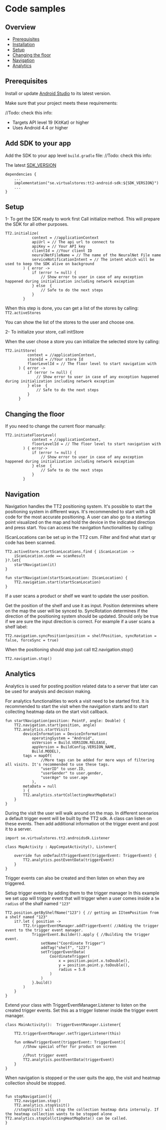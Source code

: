# Code samples
## Overview

- [Prerequisites](#prerequisites)
- [Installation](#add-sdk-to-your-app)
- [Setup](#setup)
- [Changing the floor](#changing-the-floor)
- [Navigation](#navigation)
- [Analytics](#analytics)

## Prerequisites
Install or update [Android Studio](https://developer.android.com/sdk) to its latest version.

Make sure that your project meets these requirements:

//Todo: check this info:
- Targets API level 19 (KitKat) or higher
- Uses Android 4.4 or higher


## Add SDK to your app

Add the SDK to your app level `build.gradle` file:
//Todo: check this info:

The latest [SDK_VERSION](https://link-to-release)
```
dependencies {
    ... 
    implementation("se.virtualstores:tt2-android-sdk:${SDK_VERSION}")
    ...
}
```


## Setup

1- To get the SDK ready to work first Call initialize method. This will prepare the SDK for all other purposes.

```
TT2.initialize(
            context = //applicationContext
            apiUrl = // The api url to connect to
            apiKey = // Your API key
            clientId = //Your client ID
            neuralNetFileName = // The name of the NeuralNet File name
            serviceNotificationIntent = // The intent which will be used to keep the SDK alive on background
        ) { error ->
            if (error != null) {
                // Show error to user in case of any exception happened during initialization including network exception
            } else  {
                // Safe to do the next steps
            }
        }
```

When this step is done, you can get a list of the stores by calling: `TT2.activeStores`

You can show the list of the stores to the user and choose one.

2- To initialize your store, call initStore

When the user chose a store you can initialize the selected store by calling:

  ```
  TT2.initStore(
            context = //applicationContext,
            storeId = //Your store Id
            floorLevelId = // The floor level to start navigation with
        ) { error ->
            if (error != null) {
                // Show error to user in case of any exception happened during initialization including network exception
            } else  {
                // Safe to do the next steps
            }
        }
  ```


## Changing the floor

If you need to change the current floor manually:
```
TT2.initiateFloorLevel(
            context = //applicationContext,
            floorLevelId = // The floor level to start navigation with
        ) { error->
            if (error != null) {
                // Show error to user in case of any exception happened during initialization including network exception
            } else  {
                // Safe to do the next steps
            }
        }
```


## Navigation

Navigation handles the TT2 positioning system.
It's possible to start the positioning system in different ways.
It's recommended to start with a QR code for the most accurate positioning. A user can also go to a starting point visualized on the map and hold the device in the indicated direction and press start.
You can access the navigation functionalities by calling:

IScanLocations can be set up in the TT2 csm. Filter and find what start qr code has been scanned. 
```
TT2.activeStore.startScanLocations.find { iScanLocation ->
    iScanLocation.code == scanResult
}?.let{
    startNavigation(it)
}

fun startNavigation(startScanLocation: IScanLocation) {
    TT2.navigation.start(startScanLocation)
}
```

If a user scans a product or shelf we want to update the user position.

Get the position of the shelf and use it as input.
Position determines where on the map the user will be synced to. 
SyncRotation determines if the direction of the positioning system should be updated. Should only be true if we are sure the input direction is correct.
For example if a user scans a shelf label:

```
TT2.navigation.syncPosition(position = shelfPosition, syncRotation = false, forceSync = true)
```
When the positioning should stop just call tt2.navigation.stop()
```
TT2.navigation.stop()
```


## Analytics

Analytics is used for posting position related data to a server that later can be used for analysis and decision making.

For analytics functionalities to work a visit need to be started first.
It is recommended to start the visit when the navigation starts and to start collecting heatmap data on the start visit callback.

```
fun startNavigation(position: PointF, angle: Double) {
    TT2.navigation.start(position, angle)
    TT2.analytics.startVisit(
        deviceInformation = DeviceInformation(
            operatingSystem = "Android",
            osVersion = Build.VERSION.RELEASE,
            appVersion = BuildConfig.VERSION_NAME,
            Build.MODEL),
        tags = mapOf(
                //More tags can be added for more ways of filtering all visits. It's recommended to use these tags.
                "userID" to user.ID,
                "userGender" to user.gender,
                "userAge" to user.age 
            ),
        metaData = null
        ) {
        TT2.analytics.startCollectingHeatMapData()          
    }
}
```

During the visit the user will walk around on the map. In different scenarios a default trigger event will be built by the TT2 sdk.
A class can listen on these events. Then add additional information ot the trigger event and post it to a server.

```
import se.virtualstores.tt2.androidsdk.Listener

class MapActivity : AppCompatActivity(), Listener{

    override fun onDefaultTriggerEvent(triggerEvent: TriggerEvent) {
        TT2.analytics.postEventData(triggerEvent)
    }
}
```

Trigger events can also be created and then listen on when they are triggered.

Setup trigger events by adding them to the trigger manager
In this example we set upp will trigger event that will trigger when a user comes inside a `5m radius` of the shalf named `"123"`
```
TT2.position.getByShelfName("123") { // getting an IItemPosition from a shelf named "123"
    it?.let { position ->
        TT2.triggerEventManager.addTriggerEvent( //Adding the trigger event to the trigger event manager.
            TriggerEvent.Builder().apply { //Building the trigger event.
                setName("Coordinate Trigger")
                addTag("shelf", "123")
                setTriggerEventData(
                    CoordinateTrigger(
                        x = position.point.x.toDouble(),
                        y = position.point.y.toDouble(),
                        radius = 5.0
                    )
                )
            }.build()
        )
    }
}
```

Extend your class with TriggerEventManager.Listener to listen on the created trigger events.
Set this as a trigger listener inside the trigger event manager.

```
class MainActivity():  TriggerEventManager.Listener{
    
    TT2.triggerEventManager.setTriggerListener(this)
    
    fun onNewTriggerEvent(triggerEvent: TriggerEvent){
        //Show special offer for product on screen
        
        //Post trigger event
        TT2.analytics.postEventData(triggerEvent)
    }
}
```
When navigation is stopped or the user quits the app, the visit and heatmap collection should be stopped.

```

fun stopNavigation(){
    TT2.navigation.stop()
    TT2.analytics.stopVisit() 
    //stopVisit() will stop the collection heatmap data internaly. If the heatmap collection wants to be stopped alone TT2.analytics.stopCollctingHeatMapData() can be called.
}
```

